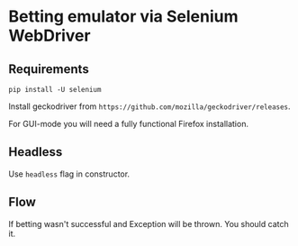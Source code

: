 # Betting emulator via Selenium WebDriver

## Requirements

```
pip install -U selenium
```

Install geckodriver from `https://github.com/mozilla/geckodriver/releases`.

For GUI-mode you will need a fully functional Firefox installation.

## Headless

Use `headless` flag in constructor.

## Flow

If betting wasn't successful and Exception will be thrown. You should catch it.
